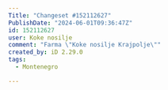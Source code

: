 ```yaml
---
Title: "Changeset #152112627"
PublishDate: "2024-06-01T09:36:47Z"
id: 152112627
user: Koke nosilje
comment: "Farma \"Koke nosilje Krajpolje\""
created_by: iD 2.29.0
tags:
  - Montenegro

---
```

